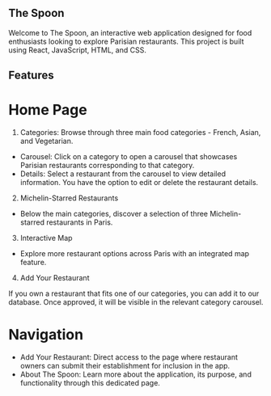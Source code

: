 ## The Spoon

Welcome to The Spoon, an interactive web application designed for food enthusiasts looking to explore Parisian restaurants. This project is built using React, JavaScript, HTML, and CSS.

## Features

# Home Page

1. Categories: Browse through three main food categories - French, Asian, and Vegetarian.

- Carousel: Click on a category to open a carousel that showcases Parisian restaurants corresponding to that category.
- Details: Select a restaurant from the carousel to view detailed information. You have the option to edit or delete the restaurant details.

2. Michelin-Starred Restaurants

- Below the main categories, discover a selection of three Michelin-starred restaurants in Paris.

3. Interactive Map

- Explore more restaurant options across Paris with an integrated map feature.

4. Add Your Restaurant

If you own a restaurant that fits one of our categories, you can add it to our database. Once approved, it will be visible in the relevant category carousel.

# Navigation

- Add Your Restaurant: Direct access to the page where restaurant owners can submit their establishment for inclusion in the app.
- About The Spoon: Learn more about the application, its purpose, and functionality through this dedicated page.
